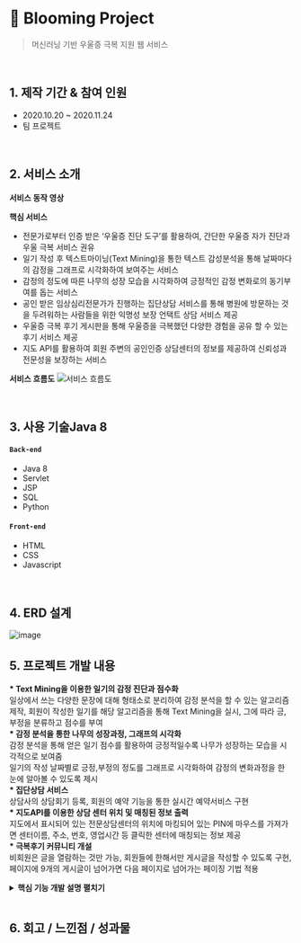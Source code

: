 # :pushpin: Blooming Project
>머신러닝 기반 우울증 극복 지원 웹 서비스 

</br>

## 1. 제작 기간 & 참여 인원
- 2020.10.20 ~ 2020.11.24
- 팀 프로젝트

</br>

## 2. 서비스 소개

__서비스 동작 영상__


__핵심 서비스__  
- 전문가로부터 인증 받은 ‘우울증 진단 도구’를 활용하여, 간단한 우울증 자가 진단과 우울 극복 서비스 권유
- 일기 작성 후 텍스트마이닝(Text Mining)을 통한 텍스트 감성분석을 통해 날짜마다의 감정을 그래프로 시각화하여 보여주는 서비스
- 감정의 정도에 따른 나무의 성장 모습을 시각화하여 긍정적인 감정 변화로의 동기부여를 돕는 서비스
- 공인 받은 임상심리전문가가 진행하는 집단상담 서비스를 통해 병원에 방문하는 것을 두려워하는 사람들을 위한 익명성 보장 언택트 상담 서비스 제공
- 우울증 극복 후기 게시판을 통해 우울증을 극복했던 다양한 경험을 공유 할 수 있는 후기 서비스 제공
- 지도 API를 활용하여 회원 주변의 공인인증 상담센터의 정보를 제공하여 신뢰성과 전문성을 보장하는 서비스

__서비스 흐름도__
![서비스 흐름도](https://user-images.githubusercontent.com/70616657/117522771-256f6000-aff0-11eb-8b3f-d4cd107c9442.PNG)
  

</br>

## 3. 사용 기술Java 8
#### `Back-end`
  - Java 8
  - Servlet
  - JSP
  - SQL
  - Python
#### `Front-end`
  - HTML
  - CSS
  - Javascript

</br>

## 4. ERD 설계
![image](https://user-images.githubusercontent.com/70616657/117235987-bf090700-ae62-11eb-869a-003342bd51a4.png)



## 5. 프로젝트 개발 내용  

__* Text Mining을 이용한 일기의 감정 진단과 점수화__  
일상에서 쓰는 다양한 문장에 대해 형태소로 분리하여 감정 분석을 할 수 있는 알고리즘 제작, 회원이 작성한 일기를 해당 알고리즘을 통해 Text Mining을 실시, 그에 따라 긍, 부정을 분류하고 점수를 부여  
__* 감정 분석을 통한 나무의 성장과정, 그래프의 시각화__  
감정 분석을 통해 얻은 일기 점수를 활용하여 긍정적일수록 나무가 성장하는 모습을 시각적으로 보여줌  
일기의 작성 날짜별로 긍정,부정의 정도를 그래프로 시각화하여 감정의 변화과정을 한 눈에 알아볼 수 있도록 제시  
__* 집단상담 서비스__  
상담사의 상담회기 등록, 회원의 예약 기능을 통한 실시간 예약서비스 구현  
__* 지도API를 이용한 상담 센터 위치 및 매칭된 정보 출력__  
지도에서 표시되어 있는 전문상담센터의 위치에 마킹되어 있는 PIN에 마우스를 가져가면 센터이름, 주소, 번호, 영업시간 등 클릭한 센터에 매칭되는 정보 제공  
__* 극복후기 커뮤니티 개설__  
비회원은 글을 열람하는 것만 가능, 회원들에 한해서만 게시글을 작성할 수 있도록 구현, 페이지에 9개의 게시글이 넘어가면 다음 페이지로 넘어가는 페이징 기법 적용  

<details>
<summary><b>핵심 기능 개발 설명 펼치기</b></summary>
<div markdown="1">

### 5.1. 전체 흐름
![image](https://user-images.githubusercontent.com/70616657/117235753-4b66fa00-ae62-11eb-9995-bab7b4a26955.png)

__MVC 모델을 기반으로 제작__
- Model: DB 테이블을 기반으로한 자바 class를 만들어 구현
- View: JSP 활용
- Controller: Servlet과 JSP를 활용
- DAO class를 통해 DB와 연동
- Python Flask를 활용하여 클라이언트로 부터 받은 데이터를 머신러닝으로 가공 후, Servlet에 반환.


<details>
<summary><b>일기 기능 펼치기</b></summary>
<div markdown="1">
  
### 5.2. 일기 기능
__5.2.1. 일기 작성 기능__  
- **데이터 입력 및 요청** :pushpin: [코드 확인]()  
  - JSP에서 form에서 Flask 서버 주소로 작성한 일기 데이터를 전송합니다.  
>![image](https://user-images.githubusercontent.com/70616657/117237466-0218a980-ae66-11eb-8c28-a68f27722238.png)
</br>
- **Flask** :pushpin: [코드 확인]()  
  - JSP로 부터 전송 받은 데이터를 학습한 모델로 가공 후, Servlet으로 return 합니다.  
> ![image](https://user-images.githubusercontent.com/70616657/117237808-a7338200-ae66-11eb-9b9f-89cda20b8ef1.png)
</br>
- **Servlet** :pushpin: [코드 확인]()  
  - Flask로 부터 받아온 데이터를 DB에 저장합니다.  
>![image](https://user-images.githubusercontent.com/70616657/117238038-1f9a4300-ae67-11eb-856a-0214fc8885b1.png)

</br>
</br>

__5.2.2. 일기 출력 기능__  
- **날짜에 따른 일기 출력** :pushpin: [코드 확인]()  
  - 사용자로 부터 날짜를 입력 받아 DB에서 해당 날짜에 해당하는 일기 데이터를 조회하여, 일기 제목을 출력해줍니다. 이 때, Ajax를 활용해 비동기화 출력을 구현했습니다.
  - 제목을 누르면, 일기 제목에 해당하는 구체적인 내용 값을 DB에서 조회하여 새 페이지에 출력해줍니다.
>![image](https://user-images.githubusercontent.com/70616657/117238166-5ff9c100-ae67-11eb-90fd-d6af9ae4b988.png)
>![image](https://user-images.githubusercontent.com/70616657/117238325-9e8f7b80-ae67-11eb-806d-44f633b03f32.png)

</br>
</br>

__5.2.3. 이미지, 그래프 출력 기능__  
- **그래프 출력** :pushpin: [코드 확인]()
  - 구글 차트 API를 양식을 활용하여 그래프를 구현했습니다. 작성한 일기 점수에 따라 그래프 점수를 책정하여 출력해줍니다.  
>![image](https://user-images.githubusercontent.com/70616657/117238541-08a82080-ae68-11eb-9b9b-c55edf3f1714.png)
</br>
- **나무 성장 이미지 출력** :pushpin: [코드 확인]()  
  - 일기 점수에 따라 출력할 이미지를 선택하여 출력해줍니다.  
>![image](https://user-images.githubusercontent.com/70616657/117238690-5cb30500-ae68-11eb-8493-5866d522c279.png)
>![image](https://user-images.githubusercontent.com/70616657/117238694-5de43200-ae68-11eb-8863-018935fac1a5.png)


</div>
</details>

</br>

<details>
<summary><b>상담 예약 기능 펼치기</b></summary>
<div markdown="1">
  
### 5.3. 상담 예약 기능
__5.3.1. 상담 신청__  
- **상담 신청** :pushpin: [코드 확인]()
  - 상담 신청 버튼을 누르면, 상담 게시글을 작성한 상담자를 받고, 세션에 저장되어 있는 접속한 사람의 이메일과 연관된 정보를 DB에서 조회 후, 해당 데이터를 예약 테이블 DB에 저장합니다. 이 때, encodeURI를 활용했습니다.
>![image](https://user-images.githubusercontent.com/70616657/117238884-ad2a6280-ae68-11eb-9af8-70d495b36540.png)

</br>
</br>

__5.3.2. 상담 출력__  
- **상담 게시글 출력** :pushpin: [코드 확인]()
  - 세션에 저장된 이메일을 조회하여 회원, 상담사, 예약, 비예약 등 상황별로 출력문을 조정하여 상담 게시글 상태를 출력해줍니다. 
>![image](https://user-images.githubusercontent.com/70616657/117239343-8b7dab00-ae69-11eb-87a9-c3b82282ff67.png)
</br>
- **상담 예약 리스트 조회** :pushpin: [코드 확인]()  
  - 세션에 저장된 이메일을 통해 접속한 사람과 연관된 상담 예약 현황을 예약 테이블 DB에서 조회하여 출력해줍니다.  
>![image](https://user-images.githubusercontent.com/70616657/117239187-422d5b80-ae69-11eb-8462-4bfcb2d0d265.png)


</div>
</details>

</br>

<details>
<summary><b>지도, 센터 찾기 기능 펼치기</b></summary>
<div markdown="1">

### 5.4. 지도, 센터 찾기 기능
__5.4.1. 지도 기능__  
- **마커 표시** :pushpin: [코드 확인]()
  - 카카오톡 지도 API를 활용하여 지도와 관련된 서비스 구현했습니다.
>![image](https://user-images.githubusercontent.com/70616657/117239520-e2838000-ae69-11eb-98b5-4b1202c7d956.png)
</br>
- **센터 찾기 기능** :pushpin: [코드 확인]()  
  - 마우스와 접촉한 데이터 문자열을 필요한 부분만 파싱 후, Ajax를 통해 파싱된 데이터를 DB에서 센터를 찾는 검색 조건으로 활용했습니다.  
>![image](https://user-images.githubusercontent.com/70616657/117239557-fe872180-ae69-11eb-99a1-cdc1ad1aa2e6.png)
>![image](https://user-images.githubusercontent.com/70616657/117239565-00e97b80-ae6a-11eb-92fe-ba2bca3e1c2e.png)


</div>
</details>

</br>

<details>
<summary><b>로그인 기능 펼치기</b></summary>
<div markdown="1">

### 5.5. 로그인 기능
- **로그인 기능** :pushpin: [코드 확인]()
  - JSP form으로 부터 받은 회원 정보와 DB 내의 회원 정보 일치여부 확인하여 로그인 기능을 구현했습니다.
>![image](https://user-images.githubusercontent.com/70616657/117239719-41e19000-ae6a-11eb-9149-7fde4fb11e48.png)


</div>
</details>

</br>

</div>
</details>

</br>

## 6. 회고 / 느낀점 / 성과물
